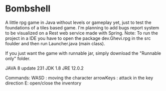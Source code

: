 # Bombshell

A little rpg game in Java without levels or gameplay yet, just to test the foundations of a tiles based game. I'm planning to add bugs report system to be visualized on a Rest web service made with Spring.
Note: To run the project in a IDE you have to open the package dev.Ghevi.rpg in the src foulder and then run Launcher.java (main class).

If you just want the game with runnable jar, simply download the "Runnable only" folder.

JAVA 8 update 231 JDK 1.8 JRE 12.0.2

Commands:
WASD : moving the character
arrowKeys : attack in the key direction
E: open/close the inventory
